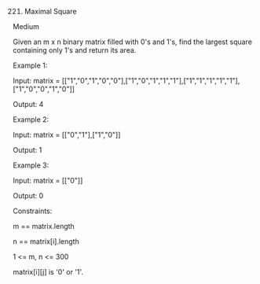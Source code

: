 221. Maximal Square

Medium

Given an m x n binary matrix filled with 0's and 1's, find the largest square containing only 1's and return its area.

 

Example 1:


Input: matrix = [["1","0","1","0","0"],["1","0","1","1","1"],["1","1","1","1","1"],["1","0","0","1","0"]]

Output: 4

Example 2:


Input: matrix = [["0","1"],["1","0"]]

Output: 1

Example 3:

Input: matrix = [["0"]]

Output: 0
 

Constraints:

m == matrix.length

n == matrix[i].length

1 <= m, n <= 300

matrix[i][j] is '0' or '1'.
